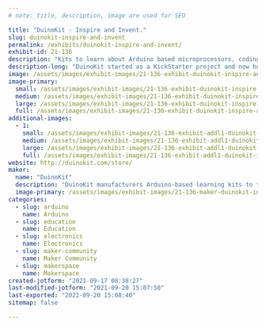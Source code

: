 ```yaml
---
# note: title, description, image are used for SEO

title: "DuinoKit - Inspire and Invent."
slug: duinokit-inspire-and-invent
permalink: /exhibits/duinokit-inspire-and-invent/
exhibit-id: 21-136
description: "Kits to learn about Arduino based microprocessors, coding and electronics."
description-long: "DuinoKit started as a KickStarter project and now hosting several new learning kits and a new online classroom is coming soon."
image: /assets/images/exhibit-images/21-136-exhibit-duinokit-inspire-and-invent-avatar-kit-large.jpg
image-primary: 
  small: /assets/images/exhibit-images/21-136-exhibit-duinokit-inspire-and-invent-avatar-kit-small.jpg
  medium: /assets/images/exhibit-images/21-136-exhibit-duinokit-inspire-and-invent-avatar-kit-medium.jpg
  large: /assets/images/exhibit-images/21-136-exhibit-duinokit-inspire-and-invent-avatar-kit-large.jpg
  full: /assets/images/exhibit-images/21-136-exhibit-duinokit-inspire-and-invent-avatar-kit-full.jpg
additional-images: 
  - 1:
    small: /assets/images/exhibit-images/21-136-exhibit-addl1-duinokit-inspire-and-invent-laura-with-duinokit-small.JPG
    medium: /assets/images/exhibit-images/21-136-exhibit-addl1-duinokit-inspire-and-invent-laura-with-duinokit-medium.JPG
    large: /assets/images/exhibit-images/21-136-exhibit-addl1-duinokit-inspire-and-invent-laura-with-duinokit-large.JPG
    full: /assets/images/exhibit-images/21-136-exhibit-addl1-duinokit-inspire-and-invent-laura-with-duinokit-full.JPG
website: http://duinokit.com/store/
maker: 
  name: "DuinoKit"
  description: "DuinoKit manufacturers Arduino-based learning kits to teach about coding and electronics."
  image-primary: /assets/images/exhibit-images/21-136-maker-duinokit-inspire-and-invent-logo-original-inspire-and-invent-educator-medium.png
categories: 
  - slug: arduino
    name: Arduino
  - slug: education
    name: Education
  - slug: electronics
    name: Electronics
  - slug: maker-community
    name: Maker Community
  - slug: makerspace
    name: Makerspace
created-jotform: "2021-09-17 08:38:27"
last-modified-jotform: "2021-09-20 15:07:50"
last-exported: "2021-09-20 15:08:40"
sitemap: false

---
```

